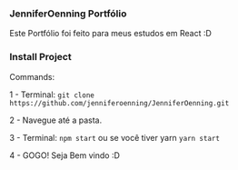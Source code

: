 ### JenniferOenning Portfólio

Este Portfólio foi feito para meus estudos em React :D

### Install Project

Commands:

1 - Terminal: `git clone https://github.com/jenniferoenning/JenniferOenning.git`

2 - Navegue até a pasta.

3 - Terminal: `npm start` ou se você tiver yarn `yarn start`

4 - GOGO! Seja Bem vindo :D
